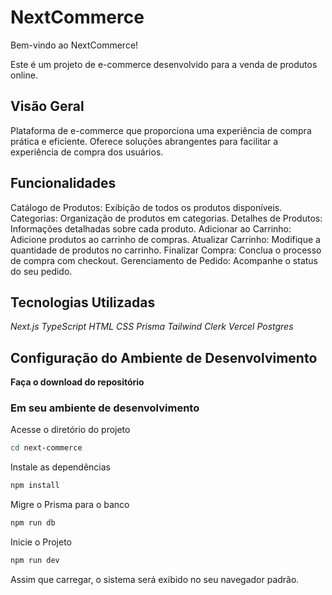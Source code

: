 # NextCommerce

Bem-vindo ao NextCommerce!

Este é um projeto de e-commerce desenvolvido para a venda de produtos online.

## Visão Geral

Plataforma de e-commerce que proporciona uma experiência de compra prática e eficiente. Oferece soluções abrangentes para facilitar a experiência de compra dos usuários.

## Funcionalidades

Catálogo de Produtos: Exibição de todos os produtos disponíveis.
Categorias: Organização de produtos em categorias.
Detalhes de Produtos: Informações detalhadas sobre cada produto.
Adicionar ao Carrinho: Adicione produtos ao carrinho de compras.
Atualizar Carrinho: Modifique a quantidade de produtos no carrinho.
Finalizar Compra: Conclua o processo de compra com checkout.
Gerenciamento de Pedido: Acompanhe o status do seu pedido.

## Tecnologias Utilizadas

_Next.js_
_TypeScript_
_HTML_
_CSS_
_Prisma_
_Tailwind_
_Clerk_
_Vercel Postgres_

## Configuração do Ambiente de Desenvolvimento

**Faça o download do repositório**

### Em seu ambiente de desenvolvimento

Acesse o diretório do projeto

```bash
cd next-commerce
```

Instale as dependências

```bash
npm install
```

Migre o Prisma para o banco

```bash
npm run db
```

Inicie o Projeto

```bash
npm run dev
```

Assim que carregar, o sistema será exibido no seu navegador padrão.
